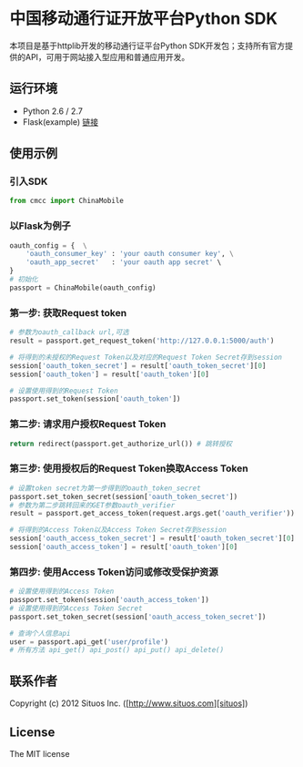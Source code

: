 中国移动通行证开放平台Python SDK
========

本项目是基于httplib开发的移动通行证平台Python SDK开发包；支持所有官方提供的API，可用于网站接入型应用和普通应用开发。

## 运行环境

* Python 2.6 / 2.7
* Flask(example) [链接][FLASK]

## 使用示例

### 引入SDK
```python
from cmcc import ChinaMobile
```

### 以Flask为例子
```python
oauth_config = {  \
    'oauth_consumer_key' : 'your oauth consumer key', \
    'oauth_app_secret'   : 'your oauth app secret' \
}
# 初始化
passport = ChinaMobile(oauth_config)
```


### 第一步: 获取Request token
```python
# 参数为oauth_callback url,可选
result = passport.get_request_token('http://127.0.0.1:5000/auth') 

# 将得到的未授权的Request Token以及对应的Request Token Secret存到session
session['oauth_token_secret'] = result['oauth_token_secret'][0]
session['oauth_token'] = result['oauth_token'][0]

# 设置使用得到的Request Token
passport.set_token(session['oauth_token'])
```


### 第二步: 请求用户授权Request Token
```python
return redirect(passport.get_authorize_url()) # 跳转授权
```


### 第三步: 使用授权后的Request Token换取Access Token
```python
# 设置token secret为第一步得到的oauth_token_secret
passport.set_token_secret(session['oauth_token_secret']) 
# 参数为第二步跳转回来的GET参数oauth_verifier
result = passport.get_access_token(request.args.get('oauth_verifier')) 

# 将得到的Access Token以及Access Token Secret存到session
session['oauth_access_token_secret'] = result['oauth_token_secret'][0]
session['oauth_access_token'] = result['oauth_token'][0]
```


### 第四步: 使用Access Token访问或修改受保护资源
```python
# 设置使用得到的Access Token
passport.set_token(session['oauth_access_token']) 
# 设置使用得到的Access Token Secret
passport.set_token_secret(session['oauth_access_token_secret']) 

# 查询个人信息api
user = passport.api_get('user/profile')
# 所有方法 api_get() api_post() api_put() api_delete()
```

## 联系作者

Copyright (c) 2012 Situos Inc. ([http://www.situos.com][situos])

## License

The MIT license



[FlASK]: http://flask.pocoo.org/
[situos]: http://www.situos.com/